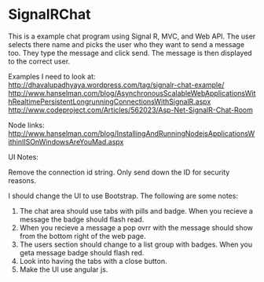 SignalRChat
===========

This is a example chat program using Signal R, MVC, and Web API. The user selects there name and picks the user who they want to send a message too. They type the message and click send. The message is then displayed to the correct user.

Examples I need to look at:
	http://dhavalupadhyaya.wordpress.com/tag/signalr-chat-example/
	http://www.hanselman.com/blog/AsynchronousScalableWebApplicationsWithRealtimePersistentLongrunningConnectionsWithSignalR.aspx
	http://www.codeproject.com/Articles/562023/Asp-Net-SignalR-Chat-Room

Node links:
	http://www.hanselman.com/blog/InstallingAndRunningNodejsApplicationsWithinIISOnWindowsAreYouMad.aspx
	
	
UI Notes:

Remove the connection id string. Only send down the ID for security reasons.

I should change the UI to use Bootstrap. The following are some notes:

1) The chat area should use tabs with pills and badge. When you recieve a message the badge should flash read.
2) When you recieve a message a pop ovrr with the message should show from the bottom right of the web page.
3) The users section should change to a list group with badges. When you geta message badge should flash red.
4) Look into having the tabs with a close button.
5) Make the UI use angular js.
